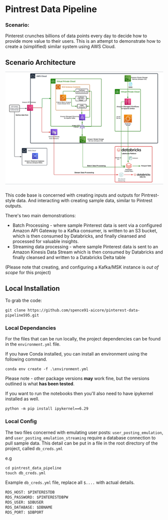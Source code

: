 # Pintrest Data Pipeline

### Scenario:

Pinterest crunches billions of data points every day to decide how to provide more value to their users. This is an attempt to demonstrate how to create a (simplified) similar system using AWS Cloud.

## Scenario Architecture

![Demo architecture](img/Pintrest_pipeline_arch.jpg)

### 

 This code base is concerned with 
 creating inputs and outputs for Pintrest-style data. And interacting with 
 creating sample data, similar to Pintrest outputs. 

There's two main demonstrations:

* Batch Processing - where sample Pinterest data is sent via a configured Amazon API Gateway to a Kafka consumer, is written to an S3 bucket, which is then consumed by Databricks, and finally cleansed and processed for valuable insights.
* Streaming data processing - where sample Pinterest data is sent to an Amazon Kinesis Data Stream which is then consumed by Databricks and finally cleansed and written to a Databricks Delta table

(Please note that creating, and configuring a Kafka/MSK instance is *out of scope* for this project)



## Local Installation

To grab the code:

```
git clone https://github.com/spence91-aicore/pinterest-data-pipeline595.git
```

### Local Dependancies

For the files that can be run locally, the project dependencies can be found in the `environment.yml` file.

If you have Conda installed, you can install an environment using the following command.

```
conda env create -f .\environment.yml 
```

Please note - other package versions **may** work fine, but the versions outlined is what **has been tested**.

If you want to run the notebooks then you'll also need to have ipykernel installed as well.

```
python -m pip install ipykernel==6.29
```

### Local Config

The two files concerned with emulating user posts: `user_posting_emulation`, and `user_posting_emulation_streaming` require a database connection to pull sample data. This detail can be put in a file in the root directory of the project, called `db_creds.yml`

e.g

```
cd pintrest_data_pipeline
touch db_creds.yml
```

Example `db_creds.yml` file, replace all `$....` with actual details.

```
RDS_HOST: $PINTERESTDB
RDS_PASSWORD: $PINTERESTDBPW
RDS_USER: $DBUSER
RDS_DATABASE: $DBNAME
RDS_PORT: $DBPORT
```

